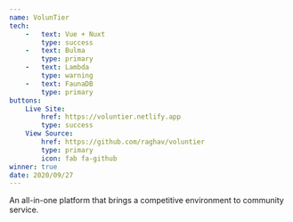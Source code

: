 ```yaml
---
name: VolunTier
tech:
    -   text: Vue + Nuxt
        type: success
    -   text: Bulma
        type: primary
    -   text: Lambda
        type: warning
    -   text: FaunaDB
        type: primary
buttons:
    Live Site:
        href: https://voluntier.netlify.app
        type: success
    View Source:
        href: https://github.com/raghav/voluntier
        type: primary
        icon: fab fa-github
winner: true
date: 2020/09/27
---
```


An all-in-one platform that brings a competitive environment to community service.